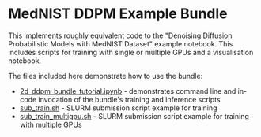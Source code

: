 
# MedNIST DDPM Example Bundle

This implements roughly equivalent code to the "Denoising Diffusion Probabilistic Models with MedNIST Dataset" example notebook. This includes scripts for training with single or multiple GPUs and a visualisation notebook.

The files included here demonstrate how to use the bundle:
  * [2d_ddpm_bundle_tutorial.ipynb](2d_ddpm_bundle_tutorial.ipynb) - demonstrates command line and in-code invocation of the bundle's training and inference scripts
  * [sub_train.sh](sub_train.sh) - SLURM submission script example for training
  * [sub_train_multigpu.sh](sub_train_multigpu.sh) - SLURM submission script example for training with multiple GPUs
